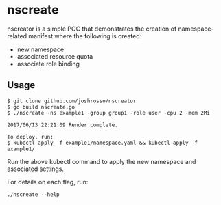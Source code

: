 # nscreate

nscreator is a simple POC that demonstrates the creation of namespace-related manifest where the following is created:

- new namespace
- associated resource quota
- associate role binding

## Usage

```
$ git clone github.com/joshrosso/nscreator
$ go build nscreate.go
$ ./nscreate -ns example1 -group group1 -role user -cpu 2 -mem 2Mi

2017/06/13 22:21:09 Render complete.

To deploy, run:
$ kubectl apply -f example1/namespace.yaml && kubectl apply -f example1/
```

Run the above kubectl command to apply the new namespace and associated settings.

For details on each flag, run:

```
./nscreate --help
```
